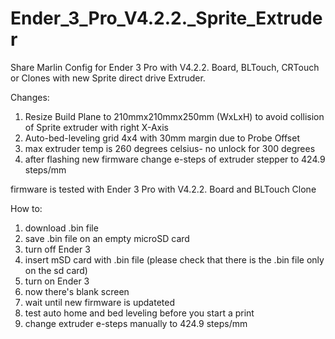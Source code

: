 # Ender_3_Pro_V4.2.2._Sprite_Extruder
Share Marlin Config for Ender 3 Pro with V4.2.2. Board, BLTouch, CRTouch or Clones with new Sprite direct drive Extruder.

Changes:
1) Resize Build Plane to 210mmx210mmx250mm (WxLxH) to avoid collision of Sprite extruder with right X-Axis
2) Auto-bed-leveling grid 4x4 with 30mm margin due to Probe Offset 
3) max extruder temp is 260 degrees celsius- no unlock for 300 degrees
4) after flashing new firmware change e-steps of extruder stepper to 424.9 steps/mm

firmware is tested with Ender 3 Pro with V4.2.2. Board and BLTouch Clone

How to:
1) download .bin file
2) save .bin file on an empty microSD card
3) turn off Ender 3 
4) insert mSD card with .bin file (please check that there is the .bin file only on the sd card)
5) turn on Ender 3
6) now there's blank screen
7) wait until new firmware is updateted
8) test auto home and bed leveling before you start a print
9) change extruder e-steps manually to 424.9 steps/mm 
